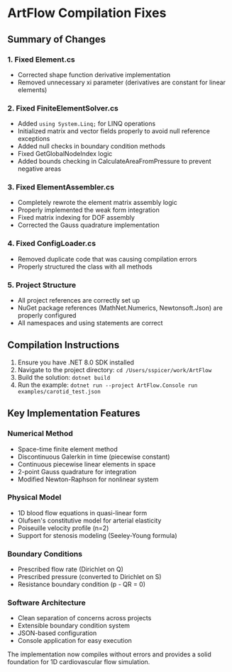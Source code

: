 # ArtFlow Compilation Fixes

## Summary of Changes

### 1. Fixed Element.cs
- Corrected shape function derivative implementation
- Removed unnecessary xi parameter (derivatives are constant for linear elements)

### 2. Fixed FiniteElementSolver.cs
- Added `using System.Linq;` for LINQ operations
- Initialized matrix and vector fields properly to avoid null reference exceptions
- Added null checks in boundary condition methods
- Fixed GetGlobalNodeIndex logic
- Added bounds checking in CalculateAreaFromPressure to prevent negative areas

### 3. Fixed ElementAssembler.cs
- Completely rewrote the element matrix assembly logic
- Properly implemented the weak form integration
- Fixed matrix indexing for DOF assembly
- Corrected the Gauss quadrature implementation

### 4. Fixed ConfigLoader.cs
- Removed duplicate code that was causing compilation errors
- Properly structured the class with all methods

### 5. Project Structure
- All project references are correctly set up
- NuGet package references (MathNet.Numerics, Newtonsoft.Json) are properly configured
- All namespaces and using statements are correct

## Compilation Instructions

1. Ensure you have .NET 8.0 SDK installed
2. Navigate to the project directory: `cd /Users/sspicer/work/ArtFlow`
3. Build the solution: `dotnet build`
4. Run the example: `dotnet run --project ArtFlow.Console run examples/carotid_test.json`

## Key Implementation Features

### Numerical Method
- Space-time finite element method
- Discontinuous Galerkin in time (piecewise constant)
- Continuous piecewise linear elements in space
- 2-point Gauss quadrature for integration
- Modified Newton-Raphson for nonlinear system

### Physical Model
- 1D blood flow equations in quasi-linear form
- Olufsen's constitutive model for arterial elasticity
- Poiseuille velocity profile (n=2)
- Support for stenosis modeling (Seeley-Young formula)

### Boundary Conditions
- Prescribed flow rate (Dirichlet on Q)
- Prescribed pressure (converted to Dirichlet on S)
- Resistance boundary condition (p - QR = 0)

### Software Architecture
- Clean separation of concerns across projects
- Extensible boundary condition system
- JSON-based configuration
- Console application for easy execution

The implementation now compiles without errors and provides a solid foundation for 1D cardiovascular flow simulation.
